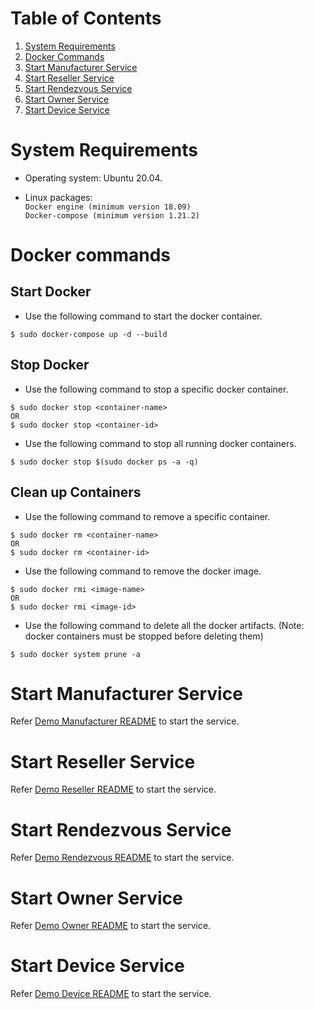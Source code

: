 # Table of Contents
1. [System Requirements](#system-requirements)
2. [Docker Commands](#docker-commands)
3. [Start Manufacturer Service](#start-manufacturer-service)
4. [Start Reseller Service](#start-reseller-service)
5. [Start Rendezvous Service](#start-rendezvous-service)
6. [Start Owner Service](#start-owner-service)
7. [Start Device Service](#start-device-service)

# System Requirements

* Operating system: Ubuntu 20.04.

*  Linux packages:<br/>
`Docker engine (minimum version 18.09)` <br/>
`Docker-compose (minimum version 1.21.2)`<br/>

# Docker commands

## Start Docker
* Use the following command to start the docker container.
```
$ sudo docker-compose up -d --build
```

## Stop Docker

* Use the following command to stop a specific docker container.
```
$ sudo docker stop <container-name>
OR
$ sudo docker stop <container-id>
```

* Use the following command to stop all running docker containers.
```
$ sudo docker stop $(sudo docker ps -a -q)
```

## Clean up Containers

* Use the following command to remove a specific container.
```
$ sudo docker rm <container-name>
OR
$ sudo docker rm <container-id>
```

* Use the following command to remove the docker image.
```
$ sudo docker rmi <image-name>
OR
$ sudo docker rmi <image-id>
```

* Use the following command to delete all the docker artifacts. (Note: docker containers must be stopped before deleting them)
```
$ sudo docker system prune -a
```

# Start Manufacturer Service

Refer [Demo Manufacturer README](manufacturer/README.md) to start the service.

# Start Reseller Service

Refer [Demo Reseller README](reseller/README.md) to start the service.

# Start Rendezvous Service

Refer [Demo Rendezvous README](rv/README.md) to start the service.

# Start Owner Service

Refer [Demo Owner README](owner/README.md) to start the service.

# Start Device Service

Refer [Demo Device README](device/README.md) to start the service.